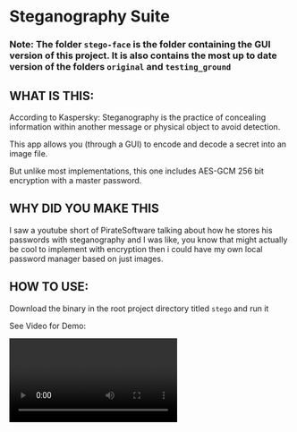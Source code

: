 # Steganography Suite

### Note: The folder `stego-face` is the folder containing the GUI version of this project. It is also contains the most up to date version of the folders `original` and `testing_ground`

## WHAT IS THIS:

According to Kaspersky: Steganography is the practice of concealing information within another message or physical object to avoid detection. 

This app allows you (through a GUI) to encode and decode a secret into an image file.

But unlike most implementations, this one includes AES-GCM 256 bit encryption with a master password.

## WHY DID YOU MAKE THIS

I saw a youtube short of PirateSoftware talking about how he stores his passwords with steganography and I was like, you know that might actually be cool to implement with encryption then i could have my own local password manager based on just images.


## HOW TO USE:

Download the binary in the root project directory titled `stego` and run it

See Video for Demo:

<video will be here sometime i needa make it look pretty before iwanna show ittt>


## TECH USED:

crab lang (rust and the tauri framework for the GUI)

Javascript (for the front end)


## HOW IT WORKS:

First I made the encoding and decoding CLI. This was in the `original` folder. Here I took an ascii message and sequentially stored it's bits into the LSB (least significant bit) of every alpha channel byte (the one that controls opacity of a pixel). I had  the message length encoded into the last 32 pixels of the image.

Next I added encryption to the CLI via  the AES-GCM 256 bit algorithm provided by the rust crate aes-gcm. Lovely lovely crate hehe

Then it was finally time to slap on a GUI because it didn't feel as intuitive for me to use during testing lol

Why did you pick 32 bits to store the message length?

yea i know 4_294_967_295 bits to state the message length seems overkill, but the next lowest one was u16 which woulda meant 65_535 bits which wouldn't be enough to fully maximize the space on a 1920x1080 image (this would result in a max capacity of well over 1_000_000 bits).

